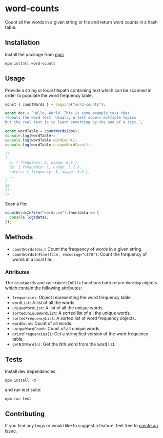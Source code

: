 # word-counts
Count all the words in a given string or file and return word counts in a hash table.

## Installation
Install the package from [npm](https://www.npmjs.com/package/word-counts)

```
npm install word-counts
```

## Usage
Provide a string or local filepath containing text which can be scanned in order to populate the word frequency table.

```js
const { countWords } = require("word-counts");

const doc = `Hello, World. This is some example text that 
repeats the word test. Usually a test covers multiple topics
but the real test is to learn something by the end of a test.`;

const wordTable = countWords(doc);
console.log(wordTable);
console.log(wordTable.wordCount);
console.log(wordTable.uniqueWordCount);

/*
{
  a: { frequency: 2, usage: 6.5 },
  by: { frequency: 1, usage: 3.2 },
  covers: { frequency: 1, usage: 3.2 },
  ...
}
32
25
*/
```

Scan a file:

```js
countWordsInFile("words.md").then(data => {
  console.log(data);
});
```

## Methods
- `countWords(doc)`: Count the frequency of words in a given string.
- `countWordsInFile(file, encoding="utf8")`: Count the frequency of words in a local file.

### Attributes
The `countWords` and `countWordsInFile` functions both return `WordMap` objects which contain the following attributes:

- `frequencies`: Object representing the word frequency table.
- `wordList`: A list of all the words.
- `uniqueWordList`: A list of all the unique words.
- `sortedUniqueWordList`: A sorted list of all the unique words.
- `sortedFrequencyList`: A sorted list of word frequency objects.
- `wordCount`: Count of all words.
- `uniqueWordCount`: Count of all unique words.
- `printFrequencies()`: Get a stringified version of the word frequency table.
- `getNthWord(n)`: Get the Nth word from the word list.

## Tests
Install dev dependencies:

```js
npm install -d
```
and run test suite:

```js
npm run test
```

## Contributing
If you find any bugs or would like to suggest a feature, feel free to [create an issue](https://github.com/tannerdolby/count-words/issues).